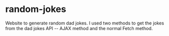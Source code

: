 # random-jokes
Website to generate random dad jokes. I used two methods to get the jokes from the dad jokes API -- AJAX method and the normal Fetch method.
